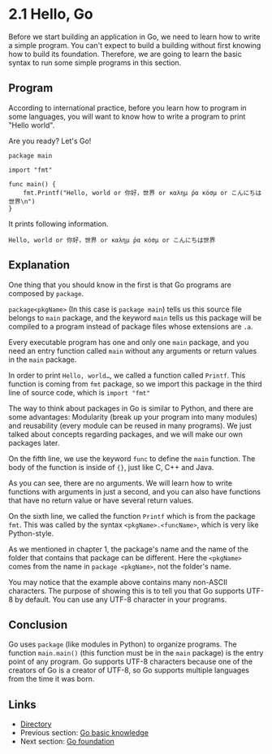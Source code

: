 # 2.1 Hello, Go

Before we start building an application in Go, we need to learn how to write a simple program. You can't expect to build a building without first knowing how to build its foundation. Therefore, we are going to learn the basic syntax to run some simple programs in this section.

## Program

According to international practice, before you learn how to program in some languages, you will want to know how to write a program to print "Hello world".

Are you ready? Let's Go!

	package main
	
	import "fmt"
	
	func main() {
		fmt.Printf("Hello, world or 你好，世界 or καλημ ́ρα κóσμ or こんにちは世界\n")
	}
	
It prints following information.

	Hello, world or 你好，世界 or καλημ ́ρα κóσμ or こんにちは世界
	
## Explanation

One thing that you should know in the first is that Go programs are composed by `package`.

`package<pkgName>` (In this case is `package main`) tells us this source file belongs to `main` package, and the keyword `main` tells us this package will be compiled to a program instead of package files whose extensions are `.a`.

Every executable program has one and only one `main` package, and you need an entry function called `main` without any arguments or return values in the `main` package.

In order to print `Hello, world…`, we called a function called `Printf`. This function is coming from `fmt` package, so we import this package in the third line of source code, which is `import "fmt"`

The way to think about packages in Go is similar to Python, and there are some advantages: Modularity (break up your program into many modules) and reusability (every module can be reused in many programs). We just talked about concepts regarding packages, and we will make our own packages later.

On the fifth line, we use the keyword `func` to define the `main` function. The body of the function is inside of `{}`, just like C, C++ and Java.

As you can see, there are no arguments. We will learn how to write functions with arguments in just a second, and you can also have functions that have no return value or have several return values.

On the sixth line, we called the function `Printf` which is from the package `fmt`. This was called by the syntax `<pkgName>.<funcName>`, which is very like Python-style.

As we mentioned in chapter 1, the package's name and the name of the folder that contains that package can be different. Here the `<pkgName>` comes from the name in `package <pkgName>`, not the folder's name.

You may notice that the example above contains many non-ASCII characters. The purpose of showing this is to tell you that Go supports UTF-8 by default. You can use any UTF-8 character in your programs. 

## Conclusion

Go uses `package` (like modules in Python) to organize programs. The function `main.main()` (this function must be in the `main` package) is the entry point of any program. Go supports UTF-8 characters because one of the creators of Go is a creator of UTF-8, so Go supports multiple languages from the time it was born.

## Links

- [Directory](preface.md)
- Previous section: [Go basic knowledge](02.0.md)
- Next section: [Go foundation](02.2.md)
